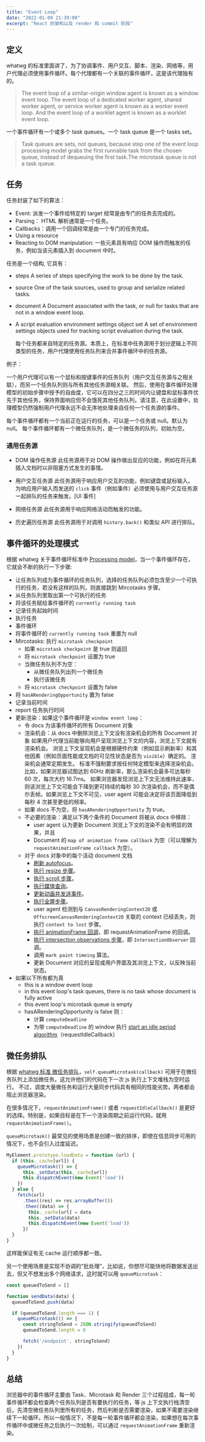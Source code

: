 ```yaml
---
title: "Event Loop"
date: "2022-01-09 21:39:00"
excerpt: "React 的架构以及 render 和 commit 阶段"
---
```


## 定义

whatwg 的标准里面讲了，为了协调事件、用户交互、脚本、渲染、网络等，用户代理必须使用事件循环。每个代理都有一个关联的事件循环，这是该代理独有的。

> The event loop of a similar-origin window agent is known as a window event loop. The event loop of a dedicated worker agent, shared worker agent, or service worker agent is known as a worker event loop. And the event loop of a worklet agent is known as a worklet event loop.

一个事件循环有一个或多个 task queues。一个 task queue 是一个 tasks set。

> Task queues are sets, not queues, because step one of the event loop processing model grabs the first runnable task from the chosen queue, instead of dequeuing the first task.The microtask queue is not a task queue.

## 任务

任务封装了如下的算法：

- Event: 派发一个事件给特定的 target 经常是由专门的任务去完成的。
- Parsing： HTML 解析通常是一个任务。
- Callbacks：调用一个回调经常是由一个专门的任务完成。
- Using a resource
- Reacting to DOM manipulation: 一些元素具有响应 DOM 操作而触发的任务，例如当该元素插入到 document 中时。

任务是一个结构, 它具有：

- steps
  A series of steps specifying the work to be done by the task.
- source
  One of the task sources, used to group and serialize related tasks.
- document
  A Document associated with the task, or null for tasks that are not in a window event loop.
- A script evaluation environment settings object set
  A set of environment settings objects used for tracking script evaluation during the task.

  每个任务都来自特定的任务源。本质上，在标准中任务源用于划分逻辑上不同类型的任务，用户代理使用任务队列来合并事件循环中的任务源。

例子：

一个用户代理可以有一个鼠标和按键事件的任务队列（用户交互任务源与之相关联），而另一个任务队列则与所有其他任务源相关联。 然后，使用在事件循环处理模型的初始步骤中授予的自由度，它可以在四分之三的时间内让键盘和鼠标事件优先于其他任务，保持界面响应但不会饿死其他任务队列。请注意，在此设置中，处理模型仍然强制用户代理永远不会无序地处理来自任何一个任务源的事件。

每个事件循环都有一个当前正在运行的任务，可以是一个任务或 null。默认为 null。
每个事件循环都有一个微任务队列，是一个微任务的队列，初始为空。

### 通用任务源

- DOM 操作任务源
  此任务源用于对 DOM 操作做出反应的功能，例如在将元素插入文档时以非阻塞方式发生的事情。

- 用户交互任务源
  此任务源用于响应用户交互的功能，例如键盘或鼠标输入。
  为响应用户输入而发送的 `click` 事件（例如事件）必须使用与用户交互任务源一起排队的任务来触发。[UI 事件]

- 网络任务源
  此任务源用于响应网络活动而触发的功能。

- 历史遍历任务源
  此任务源用于对调用 `history.back()` 和类似 API 进行排队。

## 事件循环的处理模式

根据 whatwg 关于事件循环标准中 [Processing model](https://html.spec.whatwg.org/multipage/webappapis.html#event-loop-processing-model)，当一个事件循环存在，它就会不断的执行一下步骤:

- 让任务队列成为事件循环的任务队列，选择的任务队列必须包含至少一个可执行的任务，若没有这样的队列，则直接跳到 Mircotasks 步骤。
- 从任务队列里取出第一个可执行的任务
- 将该任务赋给事件循环的 `currently running task`
- 记录任务起始时间
- 执行任务
- 事件循环
- 将事件循环的 `currently running task` 重置为 null
- Mircotasks: 执行 `microtask checkpoint`
  - 如果 `microtask checkpoint` 是 true 则返回
  - 将 `microtask checkpoint` 设置为 true
  - 当微任务队列不为空：
    - 从微任务队列出列一个微任务
    - 执行该微任务
  - 将 `microtask checkpoint` 设置为 false
- 将 `hasARenderingOpportunity` 置为 false
- 记录当前时间
- report 任务执行时间
- 更新渲染：如果这个事件循环是 `window event loop`：
  - 令 docs 为该事件循环的所有 Document 对象
  - 渲染机会：从 docs 中删除浏览上下文没有渲染机会的所有 Document 对象
    如果用户代理当前能够向用户呈现浏览上下文的内容，浏览上下文就有渲染机会。
    浏览上下文呈现机会是根据硬件约束（例如显示刷新率）和其他因素（例如页面性能或文档的可见性状态是否为 `visible`）确定的。
    渲染机会通常定期发生。
    标准不强制要求按任何特定模型来选择渲染机会。比如，如果浏览器试图达到 60Hz 刷新率，那么渲染机会最多可达每秒 60 次，每次大约 16.7ms。
    如果浏览器发现浏览上下文无法维持此速率，则该浏览上下文可能会下降到更可持续的每秒 30 次渲染机会，而不是偶尔丢帧。如果浏览上下文不可见，user agent 可能会决定将该页面降低到每秒 4 次甚至更低的频率。
  - 如果 docs 不为空，将 `hasARenderingOpportunity` 为 true。
  - 不必要的渲染：满足以下两个条件的 Document 将被从 docs 中移除：
    - user agent 认为更新 Document 浏览上下文的渲染不会有明显的效果，并且
    - Document 的 `map of animation frame callback` 为空（可以理解为 `requestAnimationFrame callback` 为空）。
  - 对于 docs 对象中的每个活动 document 文档
    - [刷新 autofocus](https://html.spec.whatwg.org/multipage/interaction.html#flush-autofocus-candidates)。
    - [执行 resize 步骤](https://drafts.csswg.org/cssom-view/#run-the-resize-steps)。
    - [执行 scroll 步骤](https://drafts.csswg.org/cssom-view/#run-the-scroll-steps)。
    - [执行媒体查询](https://drafts.csswg.org/cssom-view/#evaluate-media-queries-and-report-changes)。
    - [更新动画并发送事件](https://drafts.csswg.org/web-animations/#update-animations-and-send-events)。
    - [执行全屏步骤](https://fullscreen.spec.whatwg.org/#run-the-fullscreen-steps)。
    - user agent 检测到与 `CanvasRenderingContext2D` 或 `OffscreenCanvasRenderingContext2D` 关联的 context 已经丢失，则执行 `context to lost` 步骤。
    - [执行 animationFrame 回调](https://html.spec.whatwg.org/multipage/imagebitmap-and-animations.html#run-the-animation-frame-callbacks)，即 requestAnimationFrame 的回调。
    - [执行 intersection observations 步骤](https://w3c.github.io/IntersectionObserver/#run-the-update-intersection-observations-steps)，即 `IntersectionObserver` 回调。
    - 调用 `mark paint timeing` 算法。
    - 更新 Document 对应的呈现或用户界面及其浏览上下文，以反映当前状态。
- 如果以下所有都为真
  - this is a window event loop
  - in this event loop's task queues, there is no task whose document is fully active
  - this event loop's microtask queue is empty
  - hasARenderingOpportunity is false
    则：
    - 计算 `computeDeadline`
    - 为带 `computeDeadline` 的 window 执行 [start an idle period algorithm](https://w3c.github.io/requestidlecallback/#start-an-idle-period-algorithm)（requestIdleCallback）

## 微任务排队

根据 [whatwg 标准 微任务排队](https://html.spec.whatwg.org/multipage/timers-and-user-prompts.html#microtask-queuing)，`self.queueMicrotask(callback)` 可用于在微任务队列上添加微任务。这允许他们的代码在下一次 js 执行上下文堆栈为空时运行。 不过，调度大量微任务和运行大量同步代码具有相同的性能劣势。两者都会阻止浏览器渲染。

在很多情况下，`requestAnimationFrame()` 或者 `requestIdleCallback()` 是更好的选择。特别是，如果目标是在下一个渲染周期之前运行代码，就用 `requestAnimationFrame()`。

`queueMicrotask()` 最常见的使用场景是创建一致的排序，即使在信息同步可用的情况下，也不会引入过度延迟。

```js
MyElement.prototype.loadData = function (url) {
  if (this._cache[url]) {
    queueMicrotask(() => {
      this._setData(this._cache[url])
      this.dispatchEvent(new Event('load'))
    })
  } else {
    fetch(url)
      .then((res) => res.arrayBuffer())
      .then((data) => {
        this._cache[url] = data
        this._setData(data)
        this.dispatchEvent(new Event('load'))
      })
  }
}
```

这样能保证有无 cache 运行顺序都一致。

另一个使用场景是实现不协调的“批处理”，比如说，你想尽可能快地将数据发送出去，但又不想发出多个网络请求，这时就可以用 `queueMicrotask`：

```js
const queuedToSend = []

function sendData(data) {
  queuedToSend.push(data)

  if (queuedToSend.length === 1) {
    queueMicrotask(() => {
      const stringToSend = JSON.stringify(queuedToSend)
      queuedToSend.length = 0

      fetch('/endpoint', stringToSend)
    })
  }
}
```

## 总结

浏览器中的事件循环主要由 Task、Microtask 和 Render 三个过程组成，每一轮事件循环都会检查两个任务队列是否有要执行的任务，等 js 上下文执行栈清空后，先清空微任务队列里所有的任务，然后判断是否需要渲染，如果不需要渲染继续下一轮循环。所以一般情况下，不是每一轮事件循环都会渲染，如果想在每次事件循环中或微任务之后执行一次绘制，可以通过 `requestAnimationFrame` 重新渲染。
